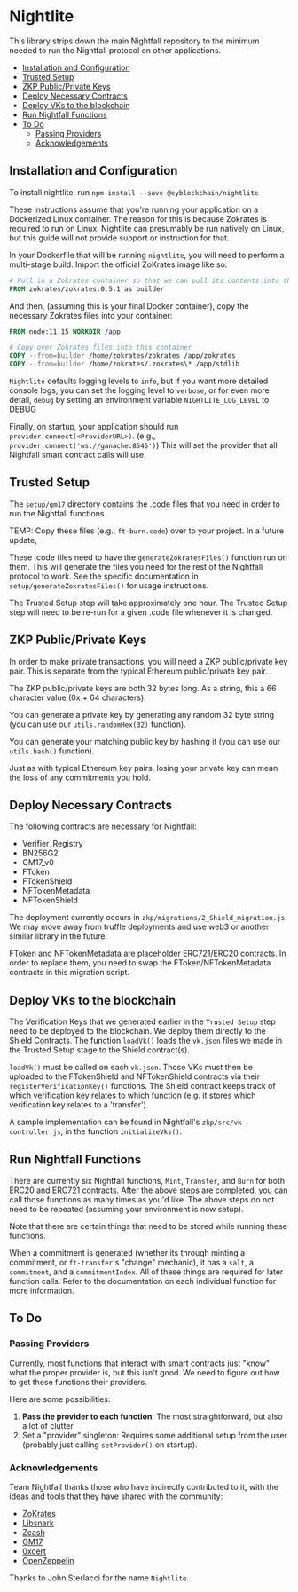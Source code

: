 # Nightlite

This library strips down the main Nightfall repository to the minimum needed to run the Nightfall
protocol on other applications.

<!-- START doctoc generated TOC please keep comment here to allow auto update -->
<!-- DON'T EDIT THIS SECTION, INSTEAD RE-RUN doctoc TO UPDATE -->

- [Installation and Configuration](#installation-and-configuration)
- [Trusted Setup](#trusted-setup)
- [ZKP Public/Private Keys](#zkp-publicprivate-keys)
- [Deploy Necessary Contracts](#deploy-necessary-contracts)
- [Deploy VKs to the blockchain](#deploy-vks-to-the-blockchain)
- [Run Nightfall Functions](#run-nightfall-functions)
- [To Do](#to-do)
  - [Passing Providers](#passing-providers)
  - [Acknowledgements](#acknowledgements)

<!-- END doctoc generated TOC please keep comment here to allow auto update -->

## Installation and Configuration

To install nightlite, run `npm install --save @eyblockchain/nightlite`

These instructions assume that you're running your application on a Dockerized Linux container. The
reason for this is because Zokrates is required to run on Linux. Nightlite can presumably be run
natively on Linux, but this guide will not provide support or instruction for that.

In your Dockerfile that will be running `nightlite`, you will need to perform a multi-stage build.
Import the official ZoKrates image like so:

```Dockerfile
# Pull in a Zokrates container so that we can pull its contents into the below container.
FROM zokrates/zokrates:0.5.1 as builder
```

And then, (assuming this is your final Docker container), copy the necessary Zokrates files into
your container:

```Dockerfile
FROM node:11.15 WORKDIR /app

# Copy over Zokrates files into this container
COPY --from=builder /home/zokrates/zokrates /app/zokrates
COPY --from=builder /home/zokrates/.zokrates\* /app/stdlib
```

`Nightlite` defaults logging levels to `info`, but if you want more detailed console logs, you can
set the logging level to `verbose`, or for even more detail, `debug` by setting an environment
variable `NIGHTLITE_LOG_LEVEL` to DEBUG

Finally, on startup, your application should run `provider.connect(<ProviderURL>)`. (e.g.,
`provider.connect('ws://ganache:8545')`) This will set the provider that all Nightfall smart
contract calls will use.

## Trusted Setup

The `setup/gm17` directory contains the .code files that you need in order to run the Nightfall
functions.

TEMP: Copy these files (e.g., `ft-burn.code`) over to your project. In a future update,

These .code files need to have the `generateZokratesFiles()` function run on them. This will
generate the files you need for the rest of the Nightfall protocol to work. See the specific
documentation in `setup/generateZokratesFiles()` for usage instructions.

The Trusted Setup step will take approximately one hour. The Trusted Setup step will need to be
re-run for a given .code file whenever it is changed.

## ZKP Public/Private Keys

In order to make private transactions, you will need a ZKP public/private key pair. This is separate
from the typical Ethereum public/private key pair.

The ZKP public/private keys are both 32 bytes long. As a string, this a 66 character value (0x + 64
characters).

You can generate a private key by generating any random 32 byte string (you can use our
`utils.randomHex(32)` function).

You can generate your matching public key by hashing it (you can use our `utils.hash()` function).

Just as with typical Ethereum key pairs, losing your private key can mean the loss of any
commitments you hold.

## Deploy Necessary Contracts

The following contracts are necessary for Nightfall:

- Verifier_Registry
- BN256G2
- GM17_v0
- FToken
- FTokenShield
- NFTokenMetadata
- NFTokenShield

The deployment currently occurs in `zkp/migrations/2_Shield_migration.js`. We may move away from
truffle deployments and use web3 or another similar library in the future.

FToken and NFTokenMetadata are placeholder ERC721/ERC20 contracts. In order to replace them, you
need to swap the FToken/NFTokenMetadata contracts in this migration script.

## Deploy VKs to the blockchain

The Verification Keys that we generated earlier in the `Trusted Setup` step need to be deployed to
the blockchain. We deploy them directly to the Shield Contracts. The function `loadVk()` loads the
`vk.json` files we made in the Trusted Setup stage to the Shield contract(s).

`loadVk()` must be called on each `vk.json`. Those VKs must then be uploaded to the FTokenShield and
NFTokenShield contracts via their `registerVerificationKey()` functions. The Shield contract keeps
track of which verification key relates to which function (e.g. it stores which verification key
relates to a 'transfer').

A sample implementation can be found in Nightfall's `zkp/src/vk-controller.js`, in the function
`initializeVks()`.

## Run Nightfall Functions

There are currently six Nightfall functions, `Mint`, `Transfer`, and `Burn` for both ERC20 and
ERC721 contracts. After the above steps are completed, you can call those functions as many times as
you'd like. The above steps do not need to be repeated (assuming your environment is now setup).

Note that there are certain things that need to be stored while running these functions.

When a commitment is generated (whether its through minting a commitment, or `ft-transfer`'s
"change" mechanic), it has a `salt`, a `commitment`, and a `commitmentIndex`. All of these things
are required for later function calls. Refer to the documentation on each individual function for
more information.

## To Do

### Passing Providers

Currently, most functions that interact with smart contracts just "know" what the proper provider
is, but this isn't good. We need to figure out how to get these functions their providers.

Here are some possibilities:

1. **Pass the provider to each function**: The most straightforward, but also a lot of clutter
2. Set a "provider" singleton: Requires some additional setup from the user (probably just calling
   `setProvider()` on startup).

### Acknowledgements

Team Nightfall thanks those who have indirectly contributed to it, with the ideas and tools that
they have shared with the community:

- [ZoKrates](https://hub.docker.com/r/michaelconnor/zok)
- [Libsnark](https://github.com/scipr-lab/libsnark)
- [Zcash](https://github.com/zcash/zcash)
- [GM17](https://eprint.iacr.org/2017/540.pdf)
- [0xcert](https://github.com/0xcert/ethereum-erc721/)
- [OpenZeppelin](https://github.com/OpenZeppelin/openzeppelin-solidity/blob/master/contracts/token/ERC20/ERC20.sol)

Thanks to John Sterlacci for the name `Nightlite`.

